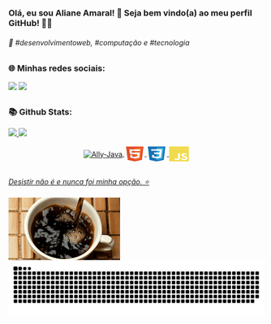 <h3> Olá, eu sou Aliane Amaral! 🌱 Seja bem vindo(a) ao meu perfil GitHub! 👋🏻 </h3> 
<h4></h4> 
       
<h6> 💫 #desenvolvimentoweb, #computação e #tecnologia </h6>
  
## 

<h3> 🌐 Minhas redes sociais: <br></h3>

<div>  
 
   <a href="https://www.linkedin.com/in/ana-lucia-santos-boehme-377658130/" target="_blank"><img src="https://img.shields.io/badge/-LinkedIn-%230077B5?style=for-the-badge&logo=linkedin&logoColor=white" target="_blank"></a>
   <a href = "mailto:analuciamebratel@gmail.com"><img src="https://img.shields.io/badge/Gmail-D14836?style=for-the-badge&logo=gmail&logoColor=white" target="_blank"></a>
 
##
 
<h3> 📚 Github Stats: <br></h3>
  
<div>
  <a href="[https://github.com/AnaLuciaBoehme](https://github.com/AlianeAmaral)"> 
  <img height="170em" src="https://github-readme-stats.vercel.app/api?username=AnaLuciaBoehme&show_icons=true&theme=tokyonight&include_all_commits=true&count_private=true"/>
  <img height="150em" src="https://github-readme-stats.vercel.app/api/top-langs/?username=AnaLuciaBoehme&layout=compact&langs_count=16&theme=tokyonight"/>
</div>

<br>
  
<div align="center" style="display: inline_block">
  <img align="center" alt="Ally-Java" height="40" width="50" src="https://cdn.jsdelivr.net/gh/devicons/devicon/icons/java/java-original.svg" /> 
  <img align="center" alt="Ally-HTML" height="30" width="40" src="https://raw.githubusercontent.com/devicons/devicon/master/icons/html5/html5-original.svg">
  <img align="center" alt="Ally-CSS" height="30" width="40" src="https://raw.githubusercontent.com/devicons/devicon/master/icons/css3/css3-original.svg">
  <img align="center" alt="Ally-Js" height="30" width="40" src="https://raw.githubusercontent.com/devicons/devicon/master/icons/javascript/javascript-plain.svg">
</div>
    
## 

 <i> Desistir não é e nunca foi minha opção. ⭐️</i> <br> <br>
 <img src="https://github.com/AnaLuciaBoehme/AnaLuciaBoehme/blob/main/cafe.gif" width="220">
 <img src="https://raw.githubusercontent.com/platane/snk/output/github-contribution-grid-snake.svg" width="600" style="max-width: 100%;">      

##
  
 

